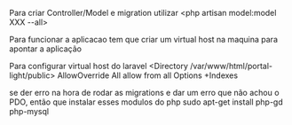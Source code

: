
Para criar Controller/Model e migration utilizar <php artisan model:model XXX --all>


Para funcionar a aplicacao
tem que criar um virtual host na maquina para apontar a aplicação

Para configurar virtual host do laravel
<Directory /var/www/html/portal-light/public>
          AllowOverride All
          allow from all
          Options +Indexes
</Directory>


se der erro na hora de rodar as migrations e dar um erro que não achou o PDO, então que instalar esses modulos do php
sudo apt-get install php-gd php-mysql
